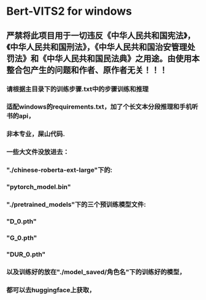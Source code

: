 # Bert-VITS2 for windows

## 严禁将此项目用于一切违反《中华人民共和国宪法》，《中华人民共和国刑法》，《中华人民共和国治安管理处罚法》和《中华人民共和国民法典》之用途。由使用本整合包产生的问题和作者、原作者无关！！！
 

### 请根据主目录下的训练步骤.txt中的步骤训练和推理 
### 适配windows的requirements.txt，加了个长文本分段推理和手机听书的api，
### 非本专业，屎山代码.
### 一些大文件没放进去：
### "./chinese-roberta-ext-large"下的:
### "pytorch_model.bin"
### "./pretrained_models"下的三个预训练模型文件:
### "D_0.pth"
### "G_0.pth"
### "DUR_0.pth"
### 以及训练好的放在"./model_saved/角色名"下的训练好的模型，
### 都可以去huggingface上获取，